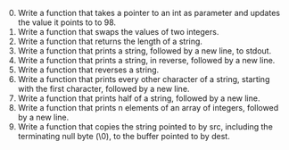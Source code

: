 00. Write a function that takes a pointer to an int as parameter and updates the value it points to to 98.
01. Write a function that swaps the values of two integers.
02. Write a function that returns the length of a string.
03. Write a function that prints a string, followed by a new line, to stdout.
04. Write a function that prints a string, in reverse, followed by a new line.
05. Write a function that reverses a string.
06. Write a function that prints every other character of a string, starting with the first character, followed by a new line.
07. Write a function that prints half of a string, followed by a new line.
08. Write a function that prints n elements of an array of integers, followed by a new line.
09. Write a function that copies the string pointed to by src, including the terminating null byte (\0), to the buffer pointed to by dest.

